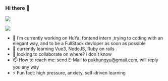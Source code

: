 ### Hi there 👋

 ![](https://komarev.com/ghpvc/?username=trojan0523)
 
 ![](https://github-readme-stats.vercel.app/api?username=trojan0523&show_icons=true&icon_color=199861&count_private=true)

 - 🔭 I’m currently working on HuYa, fontend intern ,trying to coding with an elegant way, and to be a FullStack devloper as soon as possible
 - 🌱 currently learning Vue3, NodeJS, Ruby on rails 
 - 👯 looking to collaborate on where? i don`t know
 - 📫 How to reach me: send E-Mail to pukhungyu@gmail.com, will reply you any way
 - ⚡ Fun fact: high pressure, anxiety, self-driven learning 
 
<!--
**Trojan0523/Trojan0523** is a ✨ _special_ ✨ repository because its `README.md` (this file) appears on your GitHub profile.

Here are some ideas to get you started:

 
- 🤔 I’m looking for help with ...
- 💬 Ask me about ...
- 📫 How to reach me: ...
- 😄 Pronouns: ...
- ⚡ Fun fact: ...
-->
